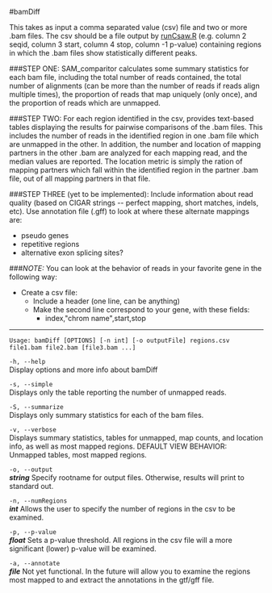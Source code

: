 #bamDiff

This takes as input a comma separated value (csv) file and two or more .bam 
files. The csv should be a file output by [runCsaw.R](../csaw/runCsaw.R) (e.g. column 2 seqid, column 3 start, column 4 stop, column -1 p-value) containing regions in which the 
.bam files show statistically different peaks. 

###STEP ONE:
SAM_comparitor calculates some summary statistics for each bam file, including 
the total number of reads contained, the total number of alignments (can be more 
than the number of reads if reads align multiple times), the proportion of 
reads that map uniquely (only once), and the proportion of reads which are 
unmapped. 

###STEP TWO:
For each region identified in the csv, provides text-based tables displaying the 
results for pairwise comparisons of the .bam files. This includes the number of 
reads in the identified region in one .bam file which are unmapped in the other. 
In addition, the number and location of mapping partners in the other .bam are 
analyzed for each mapping read, and the median values are reported. The location 
metric is simply the ration of mapping partners which fall within the identified 
region in the partner .bam file, out of all mapping partners in that file. 

###STEP THREE (yet to be implemented):
Include information about read quality (based on CIGAR strings -- perfect mapping,
short matches, indels, etc). 
Use annotation file (.gff) to look at where these alternate mappings are:
- pseudo genes
- repetitive regions
- alternative exon splicing sites?

###*NOTE:*
You can look at the behavior of reads in your favorite gene in the following way:
- Create a csv file:
	- Include a header (one line, can be anything)
	- Make the second line correspond to your gene, with these fields:
		- index,"chrom name",start,stop

--------------------------------------------------------------------------------

```Usage: bamDiff [OPTIONS] [-n int] [-o outputFile] regions.csv file1.bam file2.bam [file3.bam ...]```


```-h, --help```  
Display options and more info about bamDiff


```-s, --simple```  
Displays only the table reporting the number of 
unmapped reads.

```-S, --summarize```  
Displays only summary statistics for each of the bam
files.

```-v, --verbose```  
Displays summary statistics, tables for unmapped, 
map counts, and location info, as well as most
mapped regions.
DEFAULT VIEW BEHAVIOR: Unmapped tables, most mapped
regions.


```-o, --output```  
__*string*__	Specify rootname for output files. Otherwise, results 
will print to standard out.

```-n, --numRegions```  
__*int*__ 	Allows the user to specify the number of regions in
the csv to be examined.

```-p, --p-value```  
__*float*__	Sets a p-value threshold. All regions in the csv
file will a more significant (lower) p-value will be
examined.


```-a, --annotate```  
__*file*__ 	Not yet functional. In the future will allow you to 
examine the regions most mapped to and extract the
annotations in the gtf/gff file.

